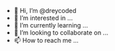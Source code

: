 - 👋 Hi, I’m @dreycoded
- 👀 I’m interested in ...
- 🌱 I’m currently learning ...
- 💞️ I’m looking to collaborate on ...
- 📫 How to reach me ...

<!---
dreycoded/dreycoded is a ✨ special ✨ repository because its `README.md` (this file) appears on your GitHub profile.
You can click the Preview link to take a look at your changes.
--->
